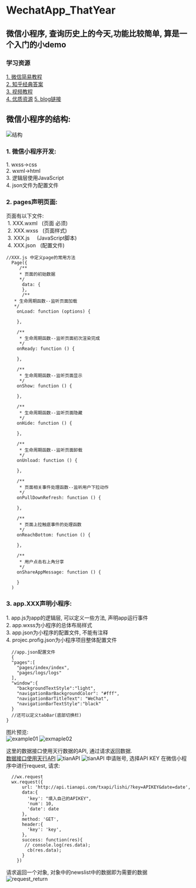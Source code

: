 # WechatApp_ThatYear
## 微信小程序, 查询历史上的今天,功能比较简单, 算是一个入门的小demo
### 学习资源
[1. 微信简易教程](https://developers.weixin.qq.com/miniprogram/dev/quickstart/basic/file.html)</br>
[2. 知乎经典答案](https://www.zhihu.com/question/50907897)</br>
[3. 视频教程](http://www.php.cn/course/297.html)</br>
[4. 优质资源](https://github.com/CoLoser/awesome-wechat-weapp)
[5. blog链接](https://blog.csdn.net/qq_37753409/article/details/79998051)
## 微信小程序的结构:
   ![结构](https://github.com/CoLoser/WechatApp_ThatYear/blob/master/imags/demo.png)
 
### 1. 微信小程序开发:</br>
<p>
  1. wxss->css</br>
  2. wxml->html</br>
  3. 逻辑层使用JavaScript</br>
  4. json文件为配置文件
</p>

### 2. pages声明页面:  
  <p>
  页面有以下文件:</br>
  1. XXX.wxml   (页面 必须)</br>
  2. XXX.wxss   (页面样式)</br>
  3. XXX.js     (JavaScript脚本)</br>
  4. XXX.json   (配置文件)<br>
  </p>

```
//XXX.js 中定义page的常用方法
  Page({
     /**
     * 页面的初始数据
     */
      data: {
      },
      /**
   * 生命周期函数--监听页面加载
   */
    onLoad: function (options) {

    },

    /**
     * 生命周期函数--监听页面初次渲染完成
     */
    onReady: function () {

    },

    /**
     * 生命周期函数--监听页面显示
     */
    onShow: function () {

    },

    /**
     * 生命周期函数--监听页面隐藏
     */
    onHide: function () {

    },

    /**
     * 生命周期函数--监听页面卸载
     */
    onUnload: function () {

    },

    /**
     * 页面相关事件处理函数--监听用户下拉动作
     */
    onPullDownRefresh: function () {

    },

    /**
     * 页面上拉触底事件的处理函数
     */
    onReachBottom: function () {

    },

    /**
     * 用户点击右上角分享
     */
    onShareAppMessage: function () {

    }
  )
```
 ### 3. app.XXX声明小程序:
 <p>
  1. app.js为app的逻辑层, 可以定义一些方法, 声明app运行事件</br>
  2. app.wxss为小程序的总体布局样式      </br>
  3. app.json为小程序的配置文件, 不能有注释</br>
  4. projec.profig.json为小程序项目整体配置文件</br>
 </p>

```
  //app.json配置文件
  {
  "pages":[
    "pages/index/index",
    "pages/logs/logs"
  ],
  "window":{
    "backgroundTextStyle":"light",
    "navigationBarBackgroundColor": "#fff",
    "navigationBarTitleText": "WeChat",
    "navigationBarTextStyle":"black"
  }
  //还可以定义tabBar(底部切换栏)
}
```

图片预览: </br>
![example01](https://github.com/CoLoser/WechatApp_ThatYear/blob/master/imags/example1.png) 
![exmaple02](https://github.com/CoLoser/WechatApp_ThatYear/blob/master/imags/example2.png)
</br>

这里的数据接口使用天行数据的API, 通过请求返回数据.</br>
[数据接口使用天行API](https://www.tianapi.com/)
![tianAPI](https://github.com/CoLoser/WechatApp_ThatYear/blob/master/imags/API01.png)
![tianAPI](https://github.com/CoLoser/WechatApp_ThatYear/blob/master/imags/API02.png)
申请账号, 选择API KEY 在微信小程序中进行request, 请求:</br>
```
  //wx.request
  wx.request({
      url: 'http://api.tianapi.com/txapi/lishi/?key=APIKEY&date=date',
      data:{
        'key': "填入自己的APIKEY",
        'num': 10,
        'date': date
      },
      method: 'GET',
      header:{
        'key': 'key',
      },
      success: function(res){
       // console.log(res.data);
        cb(res.data);
      }
    })
```

请求返回一个对象, 对象中的newslist中的数据即为需要的数据</br>
![request_return](https://github.com/CoLoser/WechatApp_ThatYear/blob/master/imags/request_return.png)
